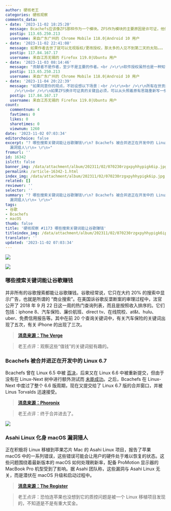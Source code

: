 ```yaml
---
author: 硬核老王
categories: 硬核观察
comments_data:
- date: '2023-11-02 18:25:20'
  message: Bcachefs应该像ZFS那样作为一个模块。ZFS作为模块的主要原因是许可证，他们也考虑过换许可证，但是这要得到所有贡献者的同意，包括已经联系不上、甚至包括已经去世的人（都去世了还要他们同意吗？），最后没改成。
  postip: 113.65.250.213
  username: 来自广东广州的 Chrome Mobile 118.0|Android 10 用户
- date: '2023-11-02 22:41:08'
  message: 如果作者去世了就可以无视版权/更改授权，那太多的人见不到第二天的太阳。。。
  postip: 117.84.167.17
  username: 来自江苏无锡的 Firefox 119.0|Ubuntu 用户
- date: '2023-11-03 08:14:46'
  message: "贡献者不是作者，至少不是主要的作者。<br />\r\n软件授权虽然也是一种知识产权，但还是有些区别的。我不了解相关法律，不妨假设一种情景：如果ZFS的所有在世贡献者都同意改成GPL协议，但是已经去世的个别贡献者自然不可能同意或反对，导致协议还是没法更改。这是一种讽刺的事情，跟作者去世之后受到版权法保护几十年不一样。"
  postip: 113.65.250.213
  username: 来自广东广州的 Chrome Mobile 118.0|Android 10 用户
- date: '2023-11-04 20:22:39'
  message: "如果同意你的观点，不妨设想以下场景：<br />\r\n<br />\r\n所有在世贡献者都不同意改成GPL，于是管理层把这些人都送去见了上帝。已经去世的贡献者自然不可能同意或反对，于是乎管理者可以任意处置。。。<br
    />\r\n<br />\r\n如果ZFS换许可证真的关键且必须，可以从头照着原有思路重新写一份。。。"
  postip: 117.84.167.17
  username: 来自江苏无锡的 Firefox 119.0|Ubuntu 用户
count:
  commentnum: 4
  favtimes: 0
  likes: 0
  sharetimes: 0
  viewnum: 1260
date: '2023-11-02 07:03:34'
editorchoice: false
excerpt: "? 哪些搜索关键词能让谷歌赚钱\r\n? Bcachefs 被合并进正在开发中的 Linux 6.7\r\n? Asahi Linux 化身 macOS
  漏洞猎人\r\n» \r\n»"
fromurl: ''
id: 16342
islctt: false
banner_img: /data/attachment/album/202311/02/070230rzgxpyhhypigk6ip.jpg
permalink: /article-16342-1.html
index_img: /data/attachment/album/202311/02/070230rzgxpyhhypigk6ip.jpg
related: []
reviewer: ''
selector: ''
summary: "? 哪些搜索关键词能让谷歌赚钱\r\n? Bcachefs 被合并进正在开发中的 Linux 6.7\r\n? Asahi Linux 化身 macOS
  漏洞猎人\r\n» \r\n»"
tags:
- 谷歌
- Bcachefs
- macOS
thumb: false
title: '硬核观察 #1173 哪些搜索关键词能让谷歌赚钱'
titleindex_img: /data/attachment/album/202311/02/070230rzgxpyhhypigk6ip.jpg
translator: ''
updated: '2023-11-02 07:03:34'
---
```


![](/data/attachment/album/202311/02/070230rzgxpyhhypigk6ip.jpg)


![](/data/attachment/album/202311/02/070238ag0tsz76k98rlr4h.jpg)


### 哪些搜索关键词能让谷歌赚钱


并非所有的谷歌搜索都能让谷歌赚钱。谷歌经常说，它只在大约 20% 的搜索中显示广告，也就是所谓的 “商业搜索”。在美国诉谷歌反垄断案的审理过程中，法官公开了 2018 年 9 月 22 日这一周的热门查询列表，而且是按照收入排序的。它们包括：iphone 8、汽车保险、廉价航班、direct tv、在线院校、at&t、hulu、uber、免费信用报告等。其中在前 20 个查询关键词中，有关汽车保险的关键词出现了五次，有关 iPhone 的出现了三次。



> 
> **[消息来源：The Verge](https://www.theverge.com/2023/11/1/23941766/google-antitrust-trial-search-queries-ad-money)**
> 
> 
> 



> 
> 老王点评：观察这些“值钱”的关键词挺有趣的。
> 
> 
> 


### 


### Bcachefs 被合并进正在开发中的 Linux 6.7


Bcachefs 曾在 Linux 6.5 中被 [否决](/article-15989-1.html)，后来又在 Linux 6.6 中被重新提交，但由于没有在 Linux-Next 树中进行额外测试而 [未能成功](/article-16172-1.html)。之后，Bcachefs 在 Linux-Next 中度过了整个 6.6 版周期，现在又提交给了 Linux 6.7 版的合并窗口，并被 Linus Torvalds 迅速接受。



> 
> **[消息来源：Phoronix](https://www.phoronix.com/news/Bcachefs-Merged-Linux-6.7)**
> 
> 
> 



> 
> 老王点评：终于合并进去了。
> 
> 
> 


![](/data/attachment/album/202311/02/070317snhhr07tzbgeriao.jpg)


### Asahi Linux 化身 macOS 漏洞猎人


正在积极将 Linux 移植到苹果芯片 Mac 的 Asahi Linux 项目，报告了苹果 macOS 中的一系列错误，这些错误可能会让用户的硬件处于难以恢复的状态。这些问题围绕着最新版本的 macOS 如何处理刷新率，配备 ProMotion 显示器的 MacBook Pro 机型受到了影响。据 Asahi 团队称，这些漏洞与 Asahi Linux 无关，而是潜伏在 macOS 升级和启动过程中。



> 
> **[消息来源：The Register](https://www.theregister.com/2023/11/01/asahi_linux_mac_black_screen/)**
> 
> 
> 



> 
> 老王点评：恐怕连苹果也没想到它的质控问题是被一个 Linux 移植项目发现的，不知道是不是有重大奖金。
> 
> 
>